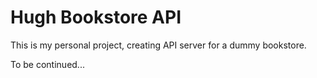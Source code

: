 # Hugh Bookstore API

This is my personal project, creating API server for a dummy bookstore.

To be continued...